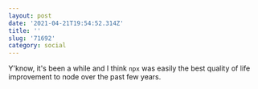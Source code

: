 ```yaml
---
layout: post
date: '2021-04-21T19:54:52.314Z'
title: ''
slug: '71692'
category: social
---
```

Y&#39;know, it&#39;s been a while and I think `npx` was easily the best quality of life improvement to node over the past few years.
